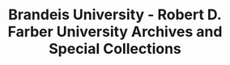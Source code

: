 ---
layout: repo
title: "Brandeis University - Robert D. Farber University Archives and Special Collections"
id: 18654
permalink: repos/18654/
---
